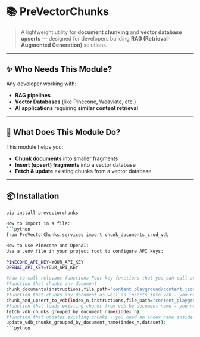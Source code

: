 # 📚 PreVectorChunks

> A lightweight utility for **document chunking** and **vector database upserts** — designed for developers building **RAG (Retrieval-Augmented Generation)** solutions.

---

## ✨ Who Needs This Module?
Any developer working with:
- **RAG pipelines**
- **Vector Databases** (like Pinecone, Weaviate, etc.)
- **AI applications** requiring **similar content retrieval**

---


## 🎯 What Does This Module Do?
This module helps you:
- **Chunk documents** into smaller fragments  
- **Insert (upsert) fragments** into a vector database  
- **Fetch & update** existing chunks from a vector database  

---

## 📦 Installation
```bash
pip install prevectorchunks

How to import in a file:  
```python
from PreVectorChunks.services import chunk_documents_crud_vdb

How to use Pinecone and OpenAI:
Use a .env file in your project root to configure API keys:

PINECONE_API_KEY=YOUR_API_KEY
OPENAI_API_KEY=YOUR_API_KEY

#how to call relevant functions Four key functions that you can call are below: 
#function that chunks any document 
chunk_documents(instructions,file_path="content_playground/content.json"): 
#function that chunks any document as well as inserts into vdb - you need an index name inside index_n
chunk_and_upsert_to_vdb(index_n,instructions,file_path="content_playground/content.json"): 
#function that loads existing chunks from vdb by document name - you need an index name inside index_n 
fetch_vdb_chunks_grouped_by_document_name(index_n): 
#function that updates existing chunks - you need an index name inside index_n 
update_vdb_chunks_grouped_by_document_name(index_n,dataset):
```python